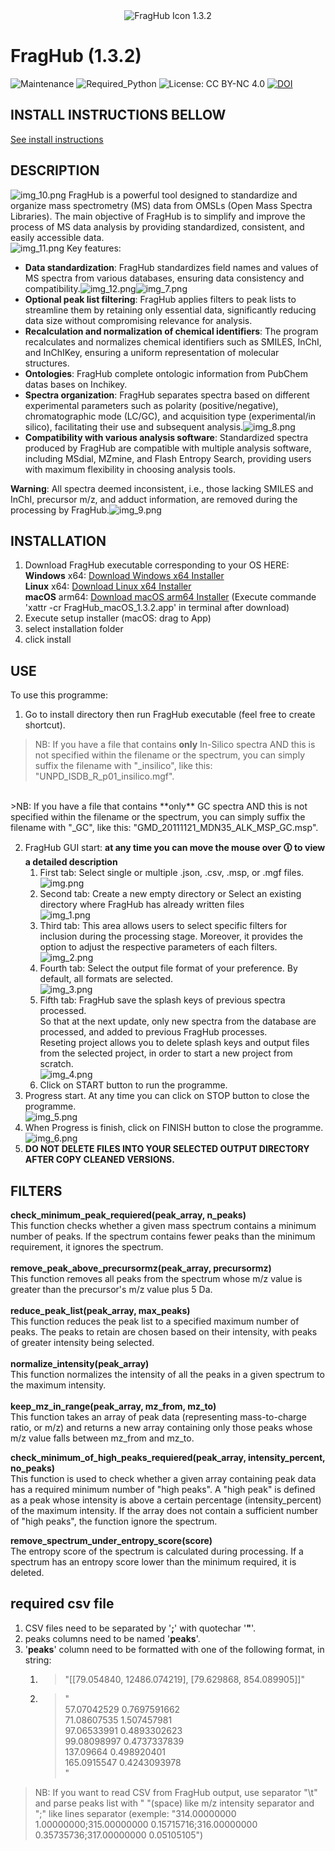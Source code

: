 <div align="center">
  <img src="scripts/GUI/assets/FragHub_icon.png" alt="FragHub Icon" /> 1.3.2
</div>

# FragHub  (1.3.2)
![Maintenance](https://img.shields.io/badge/Maintained%3F-yes-green.svg)
![Required_Python](https://img.shields.io/badge/Python-3.12-blue)
![License: CC BY-NC 4.0](https://img.shields.io/badge/license-CC--BY--NC%204.0-lightgrey)
[![DOI](https://zenodo.org/badge/DOI/10.5281/zenodo.15421997.svg)](https://doi.org/10.5281/zenodo.15421997)

## INSTALL INSTRUCTIONS BELLOW
[See install instructions](#installation)

## DESCRIPTION
![img_10.png](img_10.png)
FragHub is a powerful tool designed to standardize and organize mass spectrometry (MS) data from OMSLs (Open Mass Spectra Libraries). The main objective of FragHub is to simplify and improve the process of MS data analysis by providing standardized, consistent, and easily accessible data.<br>
![img_11.png](img_11.png)
Key features:<br>
- **Data standardization**: FragHub standardizes field names and values of MS spectra from various databases, ensuring data consistency and compatibility.![img_12.png](img_12.png)![img_7.png](img_7.png)
- **Optional peak list filtering**: FragHub applies filters to peak lists to streamline them by retaining only essential data, significantly reducing data size without compromising relevance for analysis.
- **Recalculation and normalization of chemical identifiers**: The program recalculates and normalizes chemical identifiers such as SMILES, InChI, and InChIKey, ensuring a uniform representation of molecular structures.
- **Ontologies**: FragHub complete ontologic information from PubChem datas bases on Inchikey.
- **Spectra organization**: FragHub separates spectra based on different experimental parameters such as polarity (positive/negative), chromatographic mode (LC/GC), and acquisition type (experimental/in silico), facilitating their use and subsequent analysis.![img_8.png](img_8.png)
- **Compatibility with various analysis software**: Standardized spectra produced by FragHub are compatible with multiple analysis software, including MSdial, MZmine, and Flash Entropy Search, providing users with maximum flexibility in choosing analysis tools.

**Warning**: All spectra deemed inconsistent, i.e., those lacking SMILES and InChI, precursor m/z, and adduct information, are removed during the processing by FragHub.![img_9.png](img_9.png)

## INSTALLATION
1) Download FragHub executable corresponding to your OS HERE:<br>
   **Windows** x64: [Download Windows x64 Installer](https://zenodo.org/records/15422292/files/setup_windows_x64.exe?download=1)<br>
   **Linux** x64: [Download Linux x64 Installer](https://zenodo.org/records/15422292/files/setup_Linux_x64?download=1)<br>
   **macOS** arm64: [Download macOS arm64 Installer](https://zenodo.org/records/15422292/files/FragHub1.3.2.dmg?download=1) (Execute commande 'xattr -cr FragHub_macOS_1.3.2.app' in terminal after download)<br>
2) Execute setup installer (macOS: drag to App)
3) select installation folder
4) click install

## USE

To use this programme:

1) Go to install directory then run FragHub executable (feel free to create shortcut).
>NB: If you have a file that contains **only** In-Silico spectra AND this is not specified within the filename or the spectrum, you can simply suffix the filename with "_insilico", like this: "UNPD_ISDB_R_p01_insilico.mgf".<br>
<br>
>NB: If you have a file that contains **only** GC spectra AND this is not specified within the filename or the spectrum, you can simply suffix the filename with "_GC", like this: "GMD_20111121_MDN35_ALK_MSP_GC.msp".<br>

2) FragHub GUI start: **at any time you can move the mouse over 🛈 to view a detailed description**<br>
   1) First tab: Select single or multiple .json, .csv, .msp, or .mgf files.<br>![img.png](img.png)
   2) Second tab: Create a new empty directory or Select an existing directory where FragHub has already written files<br>![img_1.png](img_1.png)
   3) Third tab: This area allows users to select specific filters for inclusion during the processing stage. Moreover, it provides the option to adjust the respective parameters of each filters.<br>![img_2.png](img_2.png)
   4) Fourth tab: Select the output file format of your preference. By default, all formats are selected.<br>![img_3.png](img_3.png)
   5) Fifth tab: FragHub save the splash keys of previous spectra processed.<br>So that at the next update, only new spectra from the database are processed, and added to previous FragHub processes.<br>Reseting project allows you to delete splash keys and output files from the selected project, in order to start a new project from scratch.<br>![img_4.png](img_4.png)
   6) Click on START button to run the programme.
3) Progress start. At any time you can click on STOP button to close the programme.<br>![img_5.png](img_5.png)
4) When Progress is finish, click on FINISH button to close the programme.<br>![img_6.png](img_6.png)
5) **DO NOT DELETE FILES INTO YOUR SELECTED OUTPUT DIRECTORY AFTER COPY CLEANED VERSIONS.**

## FILTERS

**check_minimum_peak_requiered(peak_array, n_peaks)**<br>
This function checks whether a given mass spectrum contains a minimum number of peaks. If the spectrum contains fewer peaks than the minimum requirement, it ignores the spectrum.<br>
<br>
**remove_peak_above_precursormz(peak_array, precursormz)**<br>
This function removes all peaks from the spectrum whose m/z value is greater than the precursor's m/z value plus 5 Da.<br>
<br>
**reduce_peak_list(peak_array, max_peaks)**<br>
This function reduces the peak list to a specified maximum number of peaks. The peaks to retain are chosen based on their intensity, with peaks of greater intensity being selected.<br>
<br>
**normalize_intensity(peak_array)**<br>
This function normalizes the intensity of all the peaks in a given spectrum to the maximum intensity.<br>
<br>
**keep_mz_in_range(peak_array, mz_from, mz_to)**<br>
This function takes an array of peak data (representing mass-to-charge ratio, or m/z) and returns a new array containing only those peaks whose m/z value falls between mz_from and mz_to.<br>

**check_minimum_of_high_peaks_requiered(peak_array, intensity_percent, no_peaks)**<br>
This function is used to check whether a given array containing peak data has a required minimum number of "high peaks". A "high peak" is defined as a peak whose intensity is above a certain percentage (intensity_percent) of the maximum intensity. If the array does not contain a sufficient number of "high peaks", the function ignore the spectrum.<br>

**remove_spectrum_under_entropy_score(score)**<br>
The entropy score of the spectrum is calculated during processing. If a spectrum has an entropy score lower than the minimum required, it is deleted.<br>

## required csv file
1) CSV files need to be separated by '**;**' with quotechar '**"**'.<br>
2) peaks columns need to be named '**peaks**'.<br>
3) '**peaks**' column need to be formatted with one of the following format, in string:
   1) >"[[79.054840, 12486.074219], [79.629868, 854.089905]]"
   2) > "<br>
   57.07042529 0.7697591662<br>
   71.08607535 1.507457981<br>
   97.06533991 0.4893302623<br>
   99.08098997 0.4737337839<br>
   137.09664 0.498920401<br>
   165.0915547 0.4243093978<br>
   "<br>
>NB: If you want to read CSV from FragHub output, use separator "\t" and parse peaks list with " "(space) like m/z intensity separator and ";" like lines separator (exemple: "314.00000000 1.00000000;315.00000000 0.15715716;316.00000000 0.35735736;317.00000000 0.05105105")
    